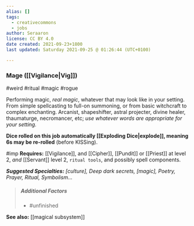 ```yaml
---
alias: []
tags:
  - creativecommons
  - jobs
author: Seraaron
license: CC BY 4.0
date created: 2021-09-23+1800
last updated: Saturday 2021-09-25 @ 01:26:44 (UTC+0100)

---
```


### Mage ([[Vigilance|Vig]])

#weird #ritual #magic #rogue

Performing magic, _real magic_, whatever that may look like in your setting. From simple spellcasting to full-on summoning, or from basic witchcraft to complex enchanting. Arcanist, shapeshifter, astral projecter, divine healer, thaumaturge, necromancer, etc; *use whatever words are appropriate for your setting.*

**Dice rolled on this job automatically [[Exploding Dice|explode]], meaning 6s may be re-rolled** (before KISSing).

#imp **Requires:** [[Vigilance]], and [[Cipher]], [[Pundit]] or [[Priest]] at level 2, *and* [[Servant]] level 2, `ritual tools`, and possibly spell components.

_**Suggested Specialties:** [culture], Deep dark secrets, [magic], Poetry, Prayer, Ritual, Symbolism…_

> ##### Additional Factors
>
> -   #unfinished

**See also:** [[magical subsystem]]
